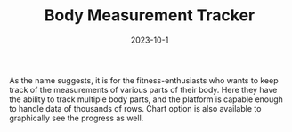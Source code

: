 ﻿---
date: '2023-10-1'
title: 'Body Measurement Tracker'
github: 'https://github.com/singhgautam7/Measurement-tracker'
external: 'https://singhgautam7.github.io/Measurement-tracker/'
company: '-'
showInProjects: true
tech:
  - React
  - Redux-Toolkit
---

As the name suggests, it is for the fitness-enthusiasts who wants to keep track of the measurements of various parts of their body. Here they have the ability to track multiple body parts, and the platform is capable enough to handle data of thousands of rows. Chart option is also available to graphically see the progress as well.
